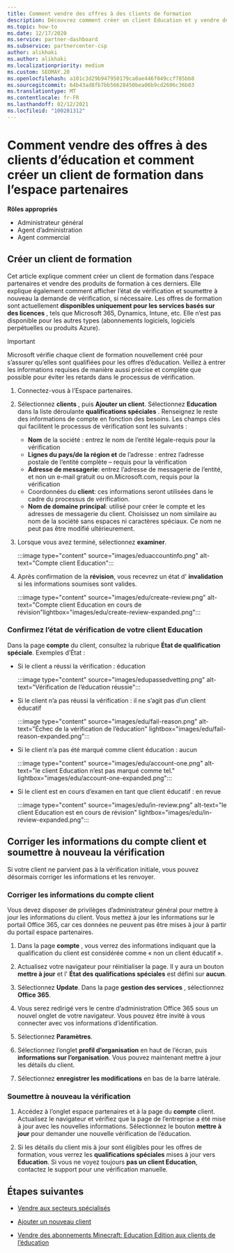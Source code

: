 ```yaml
---
title: Comment vendre des offres à des clients de formation
description: Découvrez comment créer un client Education et y vendre des offres dans l’espace partenaires. Comprend la confirmation de l’état de vérification pour votre client Education.
ms.topic: how-to
ms.date: 12/17/2020
ms.service: partner-dashboard
ms.subservice: partnercenter-csp
author: alikhaki
ms.author: alikhaki
ms.localizationpriority: medium
ms.custom: SEOMAY.20
ms.openlocfilehash: a101c3d29b947950179ca0ae446f049ccf785bb8
ms.sourcegitcommit: 64b43ad8fb7bb56628450bea06b9cd2606c36b03
ms.translationtype: MT
ms.contentlocale: fr-FR
ms.lasthandoff: 02/12/2021
ms.locfileid: "100281312"
---
```

# <a name="how-to-sell-offers-to-education-customers-and-how-to-create-an-education-customer-in-partner-center"></a>Comment vendre des offres à des clients d’éducation et comment créer un client de formation dans l’espace partenaires


**Rôles appropriés**

- Administrateur général
- Agent d’administration
- Agent commercial

## <a name="create-an-education-customer"></a>Créer un client de formation

Cet article explique comment créer un client de formation dans l’espace partenaires et vendre des produits de formation à ces derniers. Elle explique également comment afficher l’état de vérification et soumettre à nouveau la demande de vérification, si nécessaire. Les offres de formation sont actuellement **disponibles uniquement pour les services basés sur des licences** , tels que Microsoft 365, Dynamics, Intune, etc. Elle n’est pas disponible pour les autres types (abonnements logiciels, logiciels perpétuelles ou produits Azure).

> [!IMPORTANT]
> Microsoft vérifie chaque client de formation nouvellement créé pour s’assurer qu’elles sont qualifiées pour les offres d’éducation.  Veillez à entrer les informations requises de manière aussi précise et complète que possible pour éviter les retards dans le processus de vérification.

1. Connectez-vous à l’Espace partenaires.

2. Sélectionnez **clients** , puis **Ajouter un client**. Sélectionnez **Education** dans la liste déroulante **qualifications spéciales** .  Renseignez le reste des informations de compte en fonction des besoins.  Les champs clés qui facilitent le processus de vérification sont les suivants :

   - **Nom** de la société : entrez le nom de l’entité légale-requis pour la vérification
   - **Lignes du pays/de la région et** de l’adresse : entrez l’adresse postale de l’entité complète – requis pour la vérification
   - **Adresse de messagerie**: entrez l’adresse de messagerie de l’entité, et non un e-mail gratuit ou on.Microsoft.com, requis pour la vérification
   - Coordonnées du **client**: ces informations seront utilisées dans le cadre du processus de vérification.
   - **Nom de domaine principal**: utilisé pour créer le compte et les adresses de messagerie du client.  Choisissez un nom similaire au nom de la société sans espaces ni caractères spéciaux.  Ce nom ne peut pas être modifié ultérieurement.

3. Lorsque vous avez terminé, sélectionnez **examiner**.

   :::image type="content" source="images/eduaccountinfo.png" alt-text="Compte client Education":::

4. Après confirmation de la **révision**, vous recevrez un état d' **invalidation** si les informations soumises sont valides. 

    :::image type="content" source="images/edu/create-review.png" alt-text="Compte client Education en cours de révision"lightbox="images/edu/create-review-expanded.png":::

### <a name="confirm-your-education-customers-verification-status"></a>Confirmez l’état de vérification de votre client Education

Dans la page **compte** du client, consultez la rubrique **État de qualification spéciale**.
Exemples d’État :

- Si le client a réussi la vérification : éducation

   :::image type="content" source="images/edupassedvetting.png" alt-text="Vérification de l’éducation réussie":::

- Si le client n’a pas réussi la vérification : il ne s’agit pas d’un client éducatif

   :::image type="content" source="images/edu/fail-reason.png" alt-text="Échec de la vérification de l’éducation" lightbox="images/edu/fail-reason-expanded.png":::

- Si le client n’a pas été marqué comme client éducation : aucun

   :::image type="content" source="images/edu/account-one.png" alt-text="le client Education n’est pas marqué comme tel." lightbox="images/edu/account-one-expanded.png":::

- Si le client est en cours d’examen en tant que client éducatif : en revue

    :::image type="content" source="images/edu/in-review.png" alt-text="le client Education est en cours de révision" lightbox="images/edu/in-review-expanded.png":::

## <a name="correct-the-customer-account-info-and-resubmit-for-verification"></a>Corriger les informations du compte client et soumettre à nouveau la vérification

Si votre client ne parvient pas à la vérification initiale, vous pouvez désormais corriger les informations et les renvoyer.

### <a name="correct-the-customer-account-information"></a>Corriger les informations du compte client

Vous devez disposer de privilèges d’administrateur général pour mettre à jour les informations du client. Vous mettez à jour les informations sur le portail Office 365, car ces données ne peuvent pas être mises à jour à partir du portail espace partenaires.

1. Dans la page **compte** , vous verrez des informations indiquant que la qualification du client est considérée comme « non un client éducatif ».

2. Actualisez votre navigateur pour réinitialiser la page. Il y aura un bouton **mettre à jour** et l' **État des qualifications spéciales** est défini sur **aucun**.

3. Sélectionnez **Update**. Dans la page **gestion des services** , sélectionnez **Office 365**.

4. Vous serez redirigé vers le centre d’administration Office 365 sous un nouvel onglet de votre navigateur. Vous pouvez être invité à vous connecter avec vos informations d’identification.

5. Sélectionnez **Paramètres**.

6. Sélectionnez l’onglet **profil d’organisation** en haut de l’écran, puis **informations sur l’organisation**. Vous pouvez maintenant mettre à jour les détails du client.

7. Sélectionnez **enregistrer les modifications** en bas de la barre latérale.  

### <a name="resubmit-for-verification"></a>Soumettre à nouveau la vérification

1. Accédez à l’onglet espace partenaires et à la page du **compte** client. Actualisez le navigateur et vérifiez que la page de l’entreprise a été mise à jour avec les nouvelles informations. Sélectionnez le bouton **mettre à jour** pour demander une nouvelle vérification de l’éducation.

2. Si les détails du client mis à jour sont éligibles pour les offres de formation, vous verrez les **qualifications spéciales** mises à jour vers **Education**. Si vous ne voyez toujours **pas un client Education**, contactez le support pour une vérification manuelle.

## <a name="next-steps"></a>Étapes suivantes

- [Vendre aux secteurs spécialisés](get-special-pricing-for-offers.md)

- [Ajouter un nouveau client](add-a-new-customer.md)

- [Vendre des abonnements Minecraft: Education Edition aux clients de l’éducation](minecraft-subscriptions.md)
